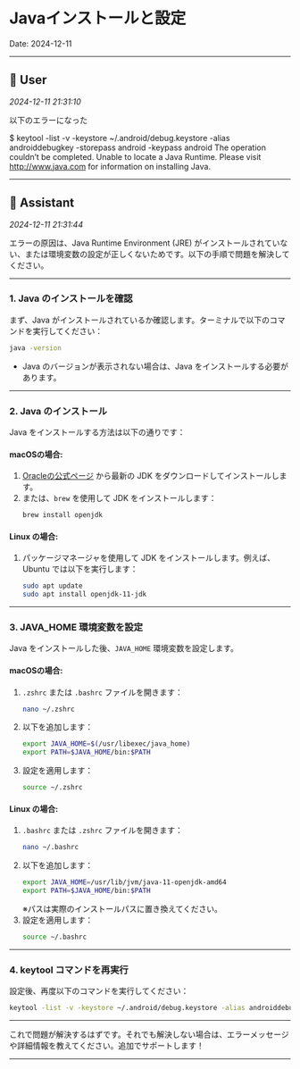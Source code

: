 # Javaインストールと設定

Date: 2024-12-11

---

## 👤 User
*2024-12-11 21:31:10*

以下のエラーになった

$ keytool -list -v -keystore ~/.android/debug.keystore -alias androiddebugkey -storepass android -keypass android
The operation couldn’t be completed. Unable to locate a Java Runtime.
Please visit http://www.java.com for information on installing Java.

---

## 🤖 Assistant
*2024-12-11 21:31:44*

エラーの原因は、Java Runtime Environment (JRE) がインストールされていない、または環境変数の設定が正しくないためです。以下の手順で問題を解決してください。

---

### 1. **Java のインストールを確認**
まず、Java がインストールされているか確認します。ターミナルで以下のコマンドを実行してください：

```bash
java -version
```

- Java のバージョンが表示されない場合は、Java をインストールする必要があります。

---

### 2. **Java のインストール**
Java をインストールする方法は以下の通りです：

#### macOSの場合:
1. [Oracleの公式ページ](https://www.oracle.com/java/technologies/javase-downloads.html) から最新の JDK をダウンロードしてインストールします。
2. または、`brew` を使用して JDK をインストールします：
   ```bash
   brew install openjdk
   ```

#### Linux の場合:
1. パッケージマネージャを使用して JDK をインストールします。例えば、Ubuntu では以下を実行します：
   ```bash
   sudo apt update
   sudo apt install openjdk-11-jdk
   ```

---

### 3. **JAVA_HOME 環境変数を設定**
Java をインストールした後、`JAVA_HOME` 環境変数を設定します。

#### macOSの場合:
1. `.zshrc` または `.bashrc` ファイルを開きます：
   ```bash
   nano ~/.zshrc
   ```
2. 以下を追加します：
   ```bash
   export JAVA_HOME=$(/usr/libexec/java_home)
   export PATH=$JAVA_HOME/bin:$PATH
   ```
3. 設定を適用します：
   ```bash
   source ~/.zshrc
   ```

#### Linux の場合:
1. `.bashrc` または `.zshrc` ファイルを開きます：
   ```bash
   nano ~/.bashrc
   ```
2. 以下を追加します：
   ```bash
   export JAVA_HOME=/usr/lib/jvm/java-11-openjdk-amd64
   export PATH=$JAVA_HOME/bin:$PATH
   ```
   ※パスは実際のインストールパスに置き換えてください。
3. 設定を適用します：
   ```bash
   source ~/.bashrc
   ```

---

### 4. **keytool コマンドを再実行**
設定後、再度以下のコマンドを実行してください：

```bash
keytool -list -v -keystore ~/.android/debug.keystore -alias androiddebugkey -storepass android -keypass android
```

---

これで問題が解決するはずです。それでも解決しない場合は、エラーメッセージや詳細情報を教えてください。追加でサポートします！

---
